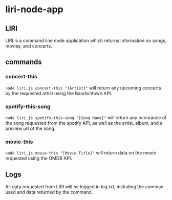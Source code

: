 # liri-node-app

## LIRI
LIRI is a command line node application which returns information on songs, movies, and concerts.

## commands
### concert-this
`node liri.js concert-this "[Artist]"` will return any upcoming concerts by the requested artist using the Bandsintown API.

### spotify-this-song
`node liri.js spotify-this-song "[Song Name]"` will return any occurance of the song requested from the spotify API, as well as the artist, album, and a preview url of the song.

### movie-this
`node liri.js movie-this "[Movie Title]"` will return data on the movie requested using the OMDB API.

## Logs
All data requested from LIRI will be logged in log.txt, including the comman used and data returned by the command.
